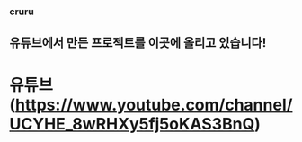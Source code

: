 ### cruru

## 유튜브에서 만든 프로젝트를 이곳에 올리고 있습니다!

# 유튜브(https://www.youtube.com/channel/UCYHE_8wRHXy5fj5oKAS3BnQ)
